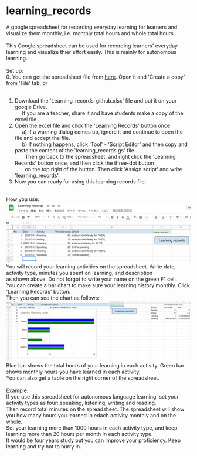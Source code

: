 # learning_records<BR>
A google spreadsheet for recording everyday learning for learners and visualize them monthly, i.e. monthly total hours and whole total hours.<BR>
<BR>
This Google spreadsheet can be used for recording learners' everyday learning and visualize thier effort easily. This is mainly for autonomous learning.<BR>
<BR>
Set up:<BR>
0. You can get the spreadsheet file from <A href="https://docs.google.com/spreadsheets/d/1JFSneO_poo24kiEoi7RdhQ3rWC2LL535ZNZIFOqQRGk/edit?usp=sharing">here</a>. Open it and 'Create a copy' from 'File' tab, or<BR>
<BR>
1. Download the 'Learning_records_github.xlsx' file and put it on your google Drive. <BR>
&nbsp;&nbsp;&nbsp;&nbsp;   If you are a teacher, share it and have students make a copy of the excel file.<BR>
2. Open the excel file and click the 'Learning Records' button once. <BR>
&nbsp;&nbsp;&nbsp;&nbsp;   a) If a warning dialog comes up, ignore it and continue to open the file and accept the file.<BR>
&nbsp;&nbsp;&nbsp;&nbsp;   b) If nothing happens, click 'Tool' - 'Script Editor' and then copy and paste the content of the 'learning_records.gs' file. <BR>
&nbsp;&nbsp;&nbsp;&nbsp;&nbsp;&nbsp;      Then go back to the spreadsheet, and right click the 'Learning Records' button once, and then click the three-dot button <BR>
&nbsp;&nbsp;&nbsp;&nbsp;&nbsp;&nbsp;      on the top right of the button. Then click 'Assign script' and write 'learning_records'.<BR>
3. Now you can ready for using this learning records file.<BR>
<BR>
How you use:<BR><IMG SRC="img1.png">
You will record your learning activities on the spreadsheet. Write date, activity type, minutes you spent on learning, and description<BR>
as shown above. Do not forgot to write your name on the green F1 cell.<BR>
You can create a bar chart to make sure your learning history monthly. Click 'Learning Records' button.<BR>
Then you can see the chart as follows:<BR><IMG SRC="img2.png"><BR>
Blue bar shows the total hours of your learning in each activity. Green bar shows monthly hours you have learned in each activity.<BR>
You can also get a table on the right corner of the spreadsheet.<BR>
<BR>
Example:<BR>
If you use this spreadsheet for autonomous language learning, set your activity types as four: speaking, listening, writing and reading.<BR>
Then record total minutes on the spreadsheet. The spreadsheet will show you how many hours you learned in edach activity monthly and on the whole.<BR>
Set your learning more than 1000 hours in each activity type, and keep learning more than 20 hours per month in each activity type. <BR>
It would be four years study but you can improve your proficiency. Keep learning and try not to hurry in.<BR>


